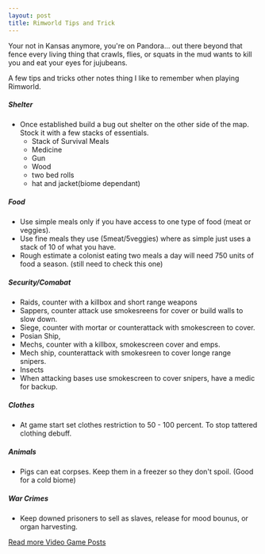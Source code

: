 ```yaml
---
layout: post
title: Rimworld Tips and Trick
---
```

Your not in Kansas anymore, you're on Pandora... out there beyond that fence every living thing that crawls, flies, or squats in the mud wants to kill you and eat your eyes for jujubeans.

A few tips and tricks other notes thing I like to remember when playing Rimworld.

##### Shelter
- Once established build a bug out shelter on the other side of the map. Stock it with a few stacks of essentials.
  - Stack of Survival Meals
  - Medicine
  - Gun
  - Wood
  - two bed rolls
  - hat and jacket(biome dependant)

##### Food
- Use simple meals only if you have access to one type of food (meat or veggies).
- Use fine meals they use (5meat/5veggies) where as simple just uses a stack of 10 of what you have.
- Rough estimate a colonist eating two meals a day will need 750 units of food a season. (still need to check this one)

##### Security/Comabat
- Raids, counter with a killbox and short range weapons
- Sappers, counter attack use smokesreens for cover or build walls to slow down.
- Siege, counter with mortar or counterattack with smokescreen to cover.
- Posian Ship,
- Mechs, counter with a killbox, smokescreen cover and emps.
- Mech ship, counterattack with smokesreen to cover longe range snipers.
- Insects
- When attacking bases use smokescreen to cover snipers, have a medic for backup.

##### Clothes
- At game start set clothes restriction to 50 - 100 percent. To stop tattered clothing debuff.

##### Animals
- Pigs can eat corpses. Keep them in a freezer so they don't spoil. (Good for a cold biome)

##### War Crimes
- Keep downed prisoners to sell as slaves, release for mood bounus, or organ harvesting.


[Read more Video Game Posts](#)
